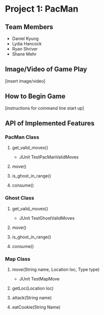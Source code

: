 # Project 1: PacMan

## Team Members
* Daniel Kyung
* Lydia Hancock
* Ryan Shriver
* Shane Mehr

## Image/Video of Game Play

[insert image/video]

## How to Begin Game

[instructions for command line start up]

## API of Implemented Features

### PacMan Class
1. get_valid_moves()
   
    - JUnit TestPacManValidMoves

2. move()
   

3. is_ghost_in_range()


4. consume() 

### Ghost Class
1. get_valid_moves()

    - JUnit TestGhostValidMoves


2. move()


3. is_ghost_in_range()


4. consume() 

### Map Class
1. move(String name, Location loc, Type type)

    - JUnit TestMapMove


2. getLoc(Location loc)


3. attack(String name)


4. eatCookie(String Name)
